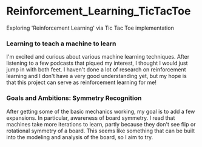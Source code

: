 # Reinforcement_Learning_TicTacToe
Exploring 'Reinforcement Learning' via Tic Tac Toe implementation

### Learning to teach a machine to learn
I'm excited and curious about various machine learning techniques.
After listening to a few podcasts that piqued my interest, I
thought I would just jump in with both feet. I haven't done a lot
of research on reinforcement learning and I don't have a very good
understanding yet, but my hope is that this project can serve as
reinforcement learning for me!

### Goals and Ambitions: Symmetry Recognition
After getting some of the basic mechanics working, my goal is to
add a few expansions. In particular, awareness of board symmetry.
I read that machines take more iterations to learn, partly because
they don't see flip or rotational symmetry of a board. This seems
like something that can be built into the modeling and analysis
of the board, so I aim to try.
